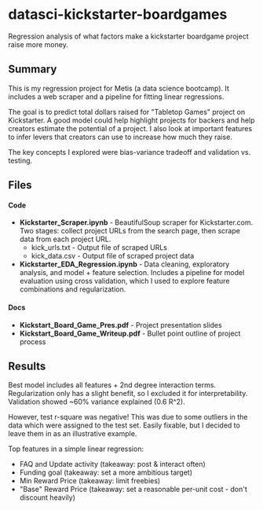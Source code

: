 # datasci-kickstarter-boardgames
Regression analysis of what factors make a kickstarter boardgame project raise more money. 

## Summary
This is my regression project for Metis (a data science bootcamp). It includes a web scraper and a pipeline for fitting linear regressions.

The goal is to predict total dollars raised for "Tabletop Games" project on Kickstarter. A good model could help highlight projects for backers and help creators estimate the potential of a project. I also look at important features to infer levers that creators can use to increase how much they raise. 

The key concepts I explored were bias-variance tradeoff and validation vs. testing.

## Files
#### Code
* **Kickstarter_Scraper.ipynb** - BeautifulSoup scraper for Kickstarter.com. Two stages: collect project URLs from the search page, then scrape data from each project URL.
  * kick_urls.txt - Output file of scraped URLs
  * kick_data.csv - Output file of scraped project data
* **Kickstarter_EDA_Regression.ipynb** - Data cleaning, exploratory analysis, and model + feature selection. Includes a pipeline for model evaluation using cross validation, which I used to explore feature combinations and regularization.
#### Docs
* **Kickstart_Board_Game_Pres.pdf** - Project presentation slides
* **Kickstart_Board_Game_Writeup.pdf** - Bullet point outline of project process

## Results
Best model includes all features + 2nd degree interaction terms. Regularization only has a slight benefit, so I excluded it for interpretability. Validation showed ~60% variance explained (0.6 R^2). 

However, test r-square was negative! This was due to some outliers in the data which were assigned to the test set. Easily fixable, but I decided to leave them in as an illustrative example.

Top features in a simple linear regression:
* FAQ and Update activity (takeaway: post & interact often)
* Funding goal (takeaway: set a more ambitious target)
* Min Reward Price (takeaway: limit freebies)
* "Base" Reward Price (takeaway: set a reasonable per-unit cost - don't discount heavily)
